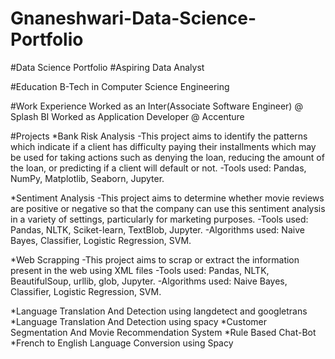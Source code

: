 # Gnaneshwari-Data-Science-Portfolio
#Data Science Portfolio
#Aspiring Data Analyst

#Education
B-Tech in Computer Science Engineering

#Work Experience
 Worked as an Inter(Associate Software Engineer) @ Splash BI
 Worked as Application Developer @ Accenture

#Projects
*Bank Risk Analysis 
 -This project aims to identify the patterns which indicate if a client has difficulty paying their installments which may be  used for taking actions such as 
  denying the loan, reducing the amount of the loan, or predicting if a client will default or not. 
 -Tools used: Pandas, NumPy, Matplotlib, Seaborn, Jupyter. 

*Sentiment Analysis 
 -This project aims to determine whether movie reviews are positive or negative so that the company can use this  sentiment analysis in a variety of settings, particularly for marketing purposes. 
 -Tools used: Pandas, NLTK, Sciket-learn, TextBlob, Jupyter. 
 -Algorithms used: Naive Bayes, Classifier, Logistic Regression, SVM. 
 
*Web Scrapping
 -This project aims to scrap or extract the information present in the web using XML files
 -Tools used: Pandas, NLTK, BeautifulSoup, urllib, glob, Jupyter. 
 -Algorithms used: Naive Bayes, Classifier, Logistic Regression, SVM. 
 
 *Language Translation And Detection using langdetect and googletrans
*Language Translation And Detection using spacy
*Customer Segmentation And Movie Recommendation System
*Rule Based Chat-Bot
*French to English Language Conversion using Spacy
